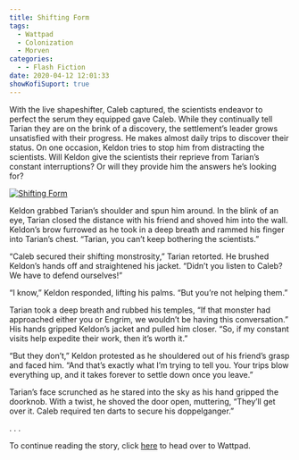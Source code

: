 ```yaml
---
title: Shifting Form
tags:
  - Wattpad
  - Colonization
  - Morven
categories:
  - - Flash Fiction
date: 2020-04-12 12:01:33
showKofiSuport: true
---
```


With the live shapeshifter, Caleb captured, the scientists endeavor to perfect the serum they equipped gave Caleb. While they continually tell Tarian they are on the brink of a discovery, the settlement’s leader grows unsatisfied with their progress. He makes almost daily trips to discover their status. On one occasion, Keldon tries to stop him from distracting the scientists.<!-- more --> Will Keldon give the scientists their reprieve from Tarian’s constant interruptions? Or will they provide him the answers he’s looking for?

<div class="center">

[![Shifting Form](/images/covers/colonization.png "Shifting Form")](https://www.wattpad.com/864559877-colonization-shifting-form)

</div>

Keldon grabbed Tarian’s shoulder and spun him around. In the blink of an eye, Tarian closed the distance with his friend and shoved him into the wall. Keldon’s brow furrowed as he took in a deep breath and rammed his finger into Tarian’s chest. “Tarian, you can’t keep bothering the scientists.”

“Caleb secured their shifting monstrosity,” Tarian retorted. He brushed Keldon’s hands off and straightened his jacket. “Didn’t you listen to Caleb? We have to defend ourselves!”

“I know,” Keldon responded, lifting his palms. “But you’re not helping them.”

Tarian took a deep breath and rubbed his temples, “If that monster had approached either you or Engrim, we wouldn’t be having this conversation.” His hands gripped Keldon’s jacket and pulled him closer. “So, if my constant visits help expedite their work, then it’s worth it.”

“But they don’t,” Keldon protested as he shouldered out of his friend’s grasp and faced him. “And that’s exactly what I’m trying to tell you. Your trips blow everything up, and it takes forever to settle down once you leave.”

Tarian’s face scrunched as he stared into the sky as his hand gripped the doorknob. With a twist, he shoved the door open, muttering, “They’ll get over it. Caleb required ten darts to secure his doppelganger.”

<div class="center story-ellipses">
.
.
.
</div>

<div class="center">

To continue reading the story, click [here](https://www.wattpad.com/864559877-colonization-shifting-form) to head over to Wattpad.

</div>